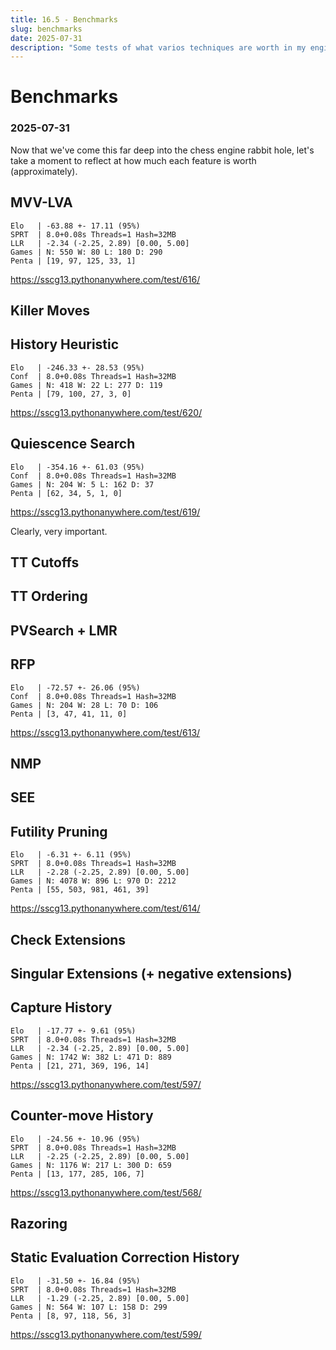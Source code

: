 ```yaml
---
title: 16.5 - Benchmarks
slug: benchmarks
date: 2025-07-31
description: "Some tests of what varios techniques are worth in my engine."
---
```


# Benchmarks
### 2025-07-31

Now that we've come this far deep into the chess engine rabbit hole, let's take a moment to reflect at how much each feature is worth (approximately).

## MVV-LVA

```
Elo   | -63.88 +- 17.11 (95%)
SPRT  | 8.0+0.08s Threads=1 Hash=32MB
LLR   | -2.34 (-2.25, 2.89) [0.00, 5.00]
Games | N: 550 W: 80 L: 180 D: 290
Penta | [19, 97, 125, 33, 1]
```
https://sscg13.pythonanywhere.com/test/616/

## Killer Moves

## History Heuristic

```
Elo   | -246.33 +- 28.53 (95%)
Conf  | 8.0+0.08s Threads=1 Hash=32MB
Games | N: 418 W: 22 L: 277 D: 119
Penta | [79, 100, 27, 3, 0]
```
https://sscg13.pythonanywhere.com/test/620/

## Quiescence Search

```
Elo   | -354.16 +- 61.03 (95%)
Conf  | 8.0+0.08s Threads=1 Hash=32MB
Games | N: 204 W: 5 L: 162 D: 37
Penta | [62, 34, 5, 1, 0]
```
https://sscg13.pythonanywhere.com/test/619/

Clearly, very important.

## TT Cutoffs

## TT Ordering

## PVSearch + LMR

## RFP

```
Elo   | -72.57 +- 26.06 (95%)
Conf  | 8.0+0.08s Threads=1 Hash=32MB
Games | N: 204 W: 28 L: 70 D: 106
Penta | [3, 47, 41, 11, 0]
```
https://sscg13.pythonanywhere.com/test/613/

## NMP

## SEE

## Futility Pruning

```
Elo   | -6.31 +- 6.11 (95%)
SPRT  | 8.0+0.08s Threads=1 Hash=32MB
LLR   | -2.28 (-2.25, 2.89) [0.00, 5.00]
Games | N: 4078 W: 896 L: 970 D: 2212
Penta | [55, 503, 981, 461, 39]
```
https://sscg13.pythonanywhere.com/test/614/

## Check Extensions

## Singular Extensions (+ negative extensions)

## Capture History

```
Elo   | -17.77 +- 9.61 (95%)
SPRT  | 8.0+0.08s Threads=1 Hash=32MB
LLR   | -2.34 (-2.25, 2.89) [0.00, 5.00]
Games | N: 1742 W: 382 L: 471 D: 889
Penta | [21, 271, 369, 196, 14]
```
https://sscg13.pythonanywhere.com/test/597/

## Counter-move History

```
Elo   | -24.56 +- 10.96 (95%)
SPRT  | 8.0+0.08s Threads=1 Hash=32MB
LLR   | -2.25 (-2.25, 2.89) [0.00, 5.00]
Games | N: 1176 W: 217 L: 300 D: 659
Penta | [13, 177, 285, 106, 7]
```
https://sscg13.pythonanywhere.com/test/568/

## Razoring

## Static Evaluation Correction History

```
Elo   | -31.50 +- 16.84 (95%)
SPRT  | 8.0+0.08s Threads=1 Hash=32MB
LLR   | -1.29 (-2.25, 2.89) [0.00, 5.00]
Games | N: 564 W: 107 L: 158 D: 299
Penta | [8, 97, 118, 56, 3]
```
https://sscg13.pythonanywhere.com/test/599/

